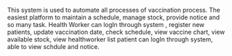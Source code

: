 This system is used to automate all processes of vaccination process. The easiest platform to maintain a schedule, manage stock, provide notice and so many task.
Health Worker can logIn through system , register new patients, update vaccination date, check schedule, view vaccine chart, view available stock, view healthworker list
patient can logIn through system, able to view schdule and notice.
